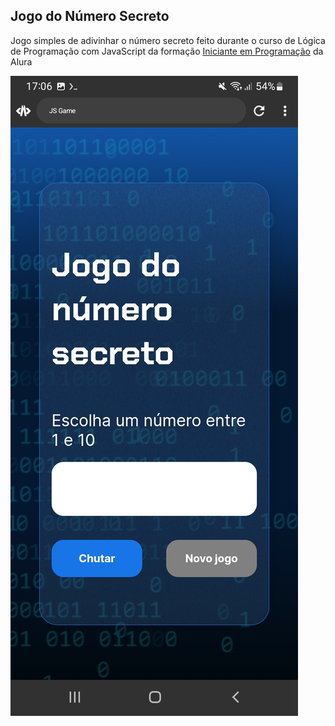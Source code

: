 ## Jogo do Número Secreto
Jogo simples de adivinhar o número secreto feito durante o curso de Lógica de Programação com JavaScript da formação [Iniciante em Programação](https://cursos.alura.com.br/formacao-logica-de-programacao-turma-6-oracle-one) da Alura

![Screenshot do Jogo](./img/screenshotGame.jpg)